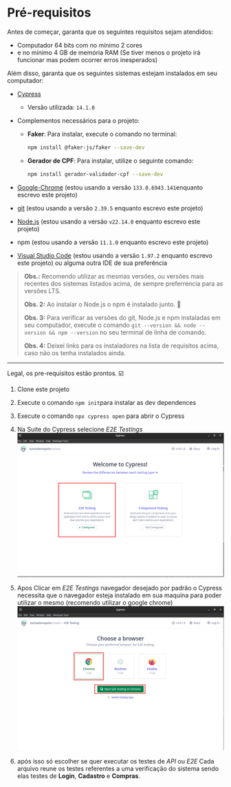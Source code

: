 # Pré-requisitos

Antes de começar, garanta que os seguintes requisitos sejam atendidos:

- Computador 64 bits com no mínimo 2 cores
- e no mínimo 4 GB de memória RAM (Se tiver menos o projeto irá funcionar mas podem ocorrer erros inesperados)

Além disso, garanta que os seguintes sistemas estejam instalados em seu computador:

- [Cypress](https://www.cypress.io/)  
  - Versão utilizada: `14.1.0`

- Complementos necessários para o projeto:
  - **Faker**: Para instalar, execute o comando no terminal:
    ```sh
    npm install @faker-js/faker --save-dev
    ```
  - **Gerador de CPF**: Para instalar, utilize o seguinte comando:
    ```sh
    npm install gerador-validador-cpf --save-dev
    ```

- [Google-Chrome](https://www.google.com.br/chrome/index.html) (estou usando a versão `133.0.6943.141`enquanto escrevo este projeto)
- [git](https://git-scm.com/) (estou usando a versão `2.39.5` enquanto escrevo este projeto)
- [Node.js](https://nodejs.org/en/) (estou usando a versão `v22.14.0` enquanto escrevo este projeto)
- npm (estou usando a versão `11.1.0` enquanto escrevo este projeto)
- [Visual Studio Code](https://code.visualstudio.com/) (estou usando a versão `1.97.2` enquanto escrevo este projeto) ou alguma outra IDE de sua preferência

> **Obs.:** Recomendo utilizar as mesmas versões, ou versões mais recentes dos sistemas listados acima, de sempre preferrencia para as versões LTS.
>
> **Obs. 2:** Ao instalar o Node.js o npm é instalado junto. 🎉
>
> **Obs. 3:** Para verificar as versões do git, Node.js e npm instaladas em seu computador, execute o comando `git --version && node --version && npm --version` no seu terminal de linha de comando.
>
> **Obs. 4:** Deixei links para os instaladores na lista de requisitos acima, caso não os tenha instalados ainda.

___

Legal, os pre-requisitos estão prontos. ☑️

1. Clone este projeto
2. Execute o comando `npm init`para instalar as dev dependences
3. Execute o comando `npx cypress open` para abrir o Cypress 
4. Na Suite do Cypress selecione *E2E Testings*
![Suite-Cypress-Step01](images/step01.png)

5. Apos Clicar em *E2E Testings* navegador desejado por padrão o Cypress necessita que o navegador esteja instalado em sua maquina para poder utilizar o mesmo (recomendo utilizar o google chrome)
![Suite-Cypress-Step02](images/step02.png)
6. após isso só escolher se quer executar os testes de *API* ou *E2E* Cada arquivo reune os testes referentes a uma verificação do sistema sendo elas  testes de **Login**, **Cadastro** e **Compras**.
